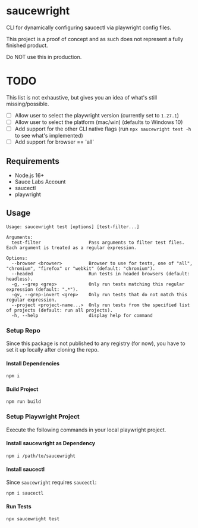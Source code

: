 # saucewright

CLI for dynamically configuring saucectl via playwright config files.

This project is a proof of concept and as such does not represent a fully finished product.

Do NOT use this in production.

# TODO

This list is not exhaustive, but gives you an idea of what's still missing/possible.

- [ ] Allow user to select the playwright version (currently set to `1.27.1`)
- [ ] Allow user to select the platform (mac/win) (defaults to Windows 10)
- [ ] Add support for the other CLI native flags (run `npx saucewright test -h` to see what's implemented)
- [ ] Add support for browser == 'all'

## Requirements

- Node.js 16+
- Sauce Labs Account
- saucectl
- playwright

## Usage

```shell
Usage: saucewright test [options] [test-filter...]

Arguments:
  test-filter                  Pass arguments to filter test files. Each argument is treated as a regular expression.

Options:
  --browser <browser>          Browser to use for tests, one of "all", "chromium", "firefox" or "webkit" (default: "chromium").
  --headed                     Run tests in headed browsers (default: headless).
  -g, --grep <grep>            Only run tests matching this regular expression (default: ".*").
  -gv, --grep-invert <grep>    Only run tests that do not match this regular expression.
  --project <project-name...>  Only run tests from the specified list of projects (default: run all projects).
  -h, --help                   display help for command
```

### Setup Repo

Since this package is not published to any registry (for now), you have to set it up locally after cloning the repo.

#### Install Dependencies

```shell
npm i
```

#### Build Project

```shell
npm run build
```

### Setup Playwright Project

Execute the following commands in your local playwright project. 

#### Install saucewright as Dependency

```shell
npm i /path/to/saucewright
```

#### Install saucectl

Since `saucewright` requires `saucectl`:

```shell
npm i saucectl
```

#### Run Tests

```shell
npx saucewright test
```
